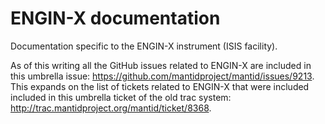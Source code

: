 ENGIN-X documentation
=====================

Documentation specific to the ENGIN-X instrument (ISIS facility).

As of this writing all the GitHub issues related to ENGIN-X are
included in this umbrella issue:
https://github.com/mantidproject/mantid/issues/9213. This expands on
the list of tickets related to ENGIN-X that were included included in
this umbrella ticket of the old trac system:
http://trac.mantidproject.org/mantid/ticket/8368.
